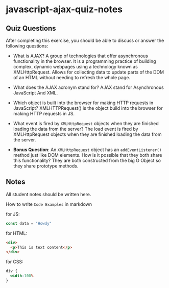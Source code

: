 # javascript-ajax-quiz-notes

## Quiz Questions

After completing this exercise, you should be able to discuss or answer the following questions:

- What is AJAX?
A group of technologies that offer asynchronous functionality in the browser.
It is a programming practice of building complex, dynamic webpages using a technology known as XMLHttpRequest.
Allows for collecting data to update parts of the DOM of an HTML without needing to refresh the whole page.

- What does the AJAX acronym stand for?
AJAX stand for Asynchronous JavaScript And XML.

- Which object is built into the browser for making HTTP requests in JavaScript?
XMLHTTPRequest() is the object build into the browser for making HTTP requests in JS.

- What event is fired by `XMLHttpRequest` objects when they are finished loading the data from the server?
The load event is fired by XMLHttpRequest objects when they are finished loading the data from the server.

- **Bonus Question**: An `XMLHttpRequest` object has an `addEventListener()` method just like DOM elements. How is it possible that they both share this functionality?
They are both constructed from the big O Object so they share prototype methods.



## Notes

All student notes should be written here.


How to write `Code Examples` in markdown

for JS:
```javascript
const data = "Howdy"
```

for HTML:
```html
<div>
  <p>This is text content</p>
</div>
```

for CSS:
```css
div {
  width:100%
}
```
